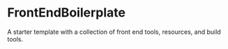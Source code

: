 # FrontEndBoilerplate
A starter template with a collection of front end tools, resources, and build tools. 
